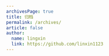 ```yaml
---
archivesPage: true
title: 归档
permalink: /archives/
article: false
author: 
  name: lingxin
  link: https://github.com/linxin1123
---
```

